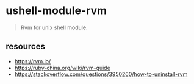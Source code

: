 # ushell-module-rvm
> Rvm for unix shell module.

## resources
+ https://rvm.io/
+ https://ruby-china.org/wiki/rvm-guide
+ https://stackoverflow.com/questions/3950260/how-to-uninstall-rvm
